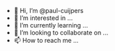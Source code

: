 - 👋 Hi, I’m @paul-cuijpers
- 👀 I’m interested in ...
- 🌱 I’m currently learning ...
- 💞️ I’m looking to collaborate on ...
- 📫 How to reach me ...

<!---
paul-cuijpers/paul-cuijpers is a ✨ special ✨ repository because its `README.md` (this file) appears on your GitHub profile.
You can click the Preview link to take a look at your changes.
--->
